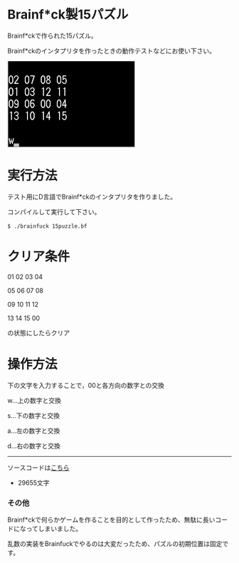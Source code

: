 # Brainf\*ck製15パズル

Brainf\*ckで作られた15パズル。

Brainf\*ckのインタプリタを作ったときの動作テストなどにお使い下さい。

![demo](/demo.gif)

# 実行方法

テスト用にD言語でBrainf*ckのインタプリタを作りました。

コンパイルして実行して下さい。
```
$ ./brainfuck 15puzzle.bf
```

# クリア条件

01 02 03 04

05 06 07 08

09 10 11 12

13 14 15 00

の状態にしたらクリア

# 操作方法

下の文字を入力することで，00と各方向の数字との交換

w…上の数字と交換

s…下の数字と交換

a…左の数字と交換

d…右の数字と交換

***
ソースコードは[こちら](/src/15puzzle.bf)

- 29655文字

### その他

Brainf\*ckで何らかゲームを作ることを目的として作ったため、無駄に長いコードになってしまいました。

乱数の実装をBrainfuckでやるのは大変だったため、パズルの初期位置は固定です。

